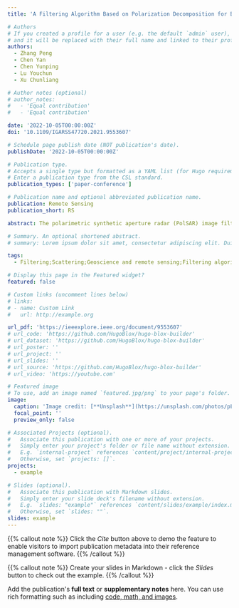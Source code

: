 ```yaml
---
title: 'A Filtering Algorithm Based on Polarization Decomposition for Better Preserving Polsar Image Scattering Features'

# Authors
# If you created a profile for a user (e.g. the default `admin` user), write the username (folder name) here
# and it will be replaced with their full name and linked to their profile.
authors:
  - Zhang Peng
  - Chen Yan
  - Chen Yunping
  - Lu Youchun
  - Xu Chunliang

# Author notes (optional)
# author_notes:
#   - 'Equal contribution'
#   - 'Equal contribution'

date: '2022-10-05T00:00:00Z'
doi: '10.1109/IGARSS47720.2021.9553607'

# Schedule page publish date (NOT publication's date).
publishDate: '2022-10-05T00:00:00Z'

# Publication type.
# Accepts a single type but formatted as a YAML list (for Hugo requirements).
# Enter a publication type from the CSL standard.
publication_types: ['paper-conference']

# Publication name and optional abbreviated publication name.
publication: Remote Sensing
publication_short: RS

abstract: The polarimetric synthetic aperture radar (PolSAR) image filtering is an essential step before the quantitative inversion. However, the existing filtering algorithms often change the scattering features of the original PolSAR images. This leads to a performance decrease for the subsequent quantitative inversion. In order to combat such drawback, we adopted a novel filtering algorithm preceding the quantitative inversion. This algorithm adopted the idea of “classify first, filter later”. By utilizing the hybrid four-component polarization decomposition (HPD) method to pre-classify the pixels, and implementing non-local means lee (NLM-Lee) filtering only between the same ground object points, the scattering features are well-protected. The experiment results show that the proposed algorithm can not only effectively reduce the speckle and preserve the structural features of the image, but is far superior in preserving the scattering features of the images. Hence, when the PolSAR image filtering is carried out by the proposed algorithm, the performance of the quantitative inversion will be improved.

# Summary. An optional shortened abstract.
# summary: Lorem ipsum dolor sit amet, consectetur adipiscing elit. Duis posuere tellus ac convallis placerat. Proin tincidunt magna sed ex sollicitudin condimentum.

tags:
  - Filtering;Scattering;Geoscience and remote sensing;Filtering algorithms;Speckle;Image filtering;Polarimetric synthetic aperture radar;polarimetric synthetic aperture radar (PolSAR);filter;non-local means (NLM);polarization decomposition

# Display this page in the Featured widget?
featured: false

# Custom links (uncomment lines below)
# links:
# - name: Custom Link
#   url: http://example.org

url_pdf: 'https://ieeexplore.ieee.org/document/9553607'
# url_code: 'https://github.com/HugoBlox/hugo-blox-builder'
# url_dataset: 'https://github.com/HugoBlox/hugo-blox-builder'
# url_poster: ''
# url_project: ''
# url_slides: ''
# url_source: 'https://github.com/HugoBlox/hugo-blox-builder'
# url_video: 'https://youtube.com'

# Featured image
# To use, add an image named `featured.jpg/png` to your page's folder.
image:
  caption: 'Image credit: [**Unsplash**](https://unsplash.com/photos/pLCdAaMFLTE)'
  focal_point: ''
  preview_only: false

# Associated Projects (optional).
#   Associate this publication with one or more of your projects.
#   Simply enter your project's folder or file name without extension.
#   E.g. `internal-project` references `content/project/internal-project/index.md`.
#   Otherwise, set `projects: []`.
projects:
  - example

# Slides (optional).
#   Associate this publication with Markdown slides.
#   Simply enter your slide deck's filename without extension.
#   E.g. `slides: "example"` references `content/slides/example/index.md`.
#   Otherwise, set `slides: ""`.
slides: example
---
```


{{% callout note %}}
Click the _Cite_ button above to demo the feature to enable visitors to import publication metadata into their reference management software.
{{% /callout %}}

{{% callout note %}}
Create your slides in Markdown - click the _Slides_ button to check out the example.
{{% /callout %}}

Add the publication's **full text** or **supplementary notes** here. You can use rich formatting such as including [code, math, and images](https://docs.hugoblox.com/content/writing-markdown-latex/).
